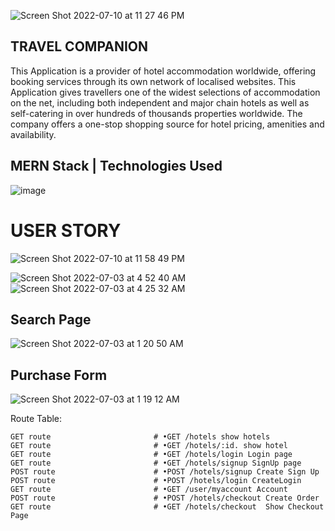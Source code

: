 ![Screen Shot 2022-07-10 at 11 27 46 PM](https://user-images.githubusercontent.com/105219025/178183184-60d46e12-224d-4a98-be2b-4d852781cbef.png)

## TRAVEL COMPANION
This Application is a provider of hotel accommodation worldwide, offering booking services through its own network of localised websites. This Application gives travellers one of the widest selections of accommodation on the net, including both independent and major chain hotels as well as self-catering in over hundreds of thousands properties worldwide. The company offers a one-stop shopping source for hotel pricing, amenities and availability.

## MERN Stack | Technologies Used
![image](https://user-images.githubusercontent.com/105219025/177025448-327b43e9-5800-4aea-8d25-223730f89267.png)

# USER STORY
![Screen Shot 2022-07-10 at 11 58 49 PM](https://user-images.githubusercontent.com/105219025/178186064-4fb6e6c4-f5a8-41e1-b4f6-05c93652c244.png)



![Screen Shot 2022-07-03 at 4 52 40 AM](https://user-images.githubusercontent.com/105219025/177032521-1b8ec1cb-dde9-47d4-adea-87849c00dda0.png)
![Screen Shot 2022-07-03 at 4 25 32 AM](https://user-images.githubusercontent.com/105219025/177031620-4a29f7ad-2dc4-45b0-875f-50b2c88e8b22.png)

## Search Page
![Screen Shot 2022-07-03 at 1 20 50 AM](https://user-images.githubusercontent.com/105219025/177026150-a1c21cac-0b0a-42a4-83fd-44dad8cb683d.png)


## Purchase Form
![Screen Shot 2022-07-03 at 1 19 12 AM](https://user-images.githubusercontent.com/105219025/177026148-b66ea6d5-5d23-4032-9a91-b973d20dacd1.png)



Route Table:

    GET route                       # •GET /hotels show hotels
    GET route                       # •GET /hotels/:id. show hotel
    GET route                       # •GET /hotels/login Login page
    GET route                       # •GET /hotels/signup SignUp page
    POST route                      # •POST /hotels/signup Create Sign Up
    POST route                      # •POST /hotels/login CreateLogin
    GET route                       # •GET /user/myaccount Account
    POST route                      # •POST /hotels/checkout Create Order
    GET route                       # •GET /hotels/checkout  Show Checkout Page

